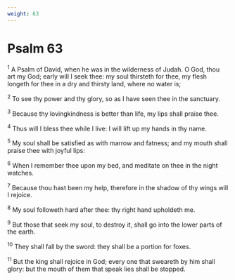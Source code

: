 ```yaml
---
weight: 63
---
```


# Psalm 63

<sup>1</sup> A Psalm of David, when he was in the wilderness of Judah. O God, thou art my God; early will I seek thee: my soul thirsteth for thee, my flesh longeth for thee in a dry and thirsty land, where no water is; 

<sup>2</sup> To see thy power and thy glory, so as I have seen thee in the sanctuary. 

<sup>3</sup> Because thy lovingkindness is better than life, my lips shall praise thee. 

<sup>4</sup> Thus will I bless thee while I live: I will lift up my hands in thy name. 

<sup>5</sup> My soul shall be satisfied as with marrow and fatness; and my mouth shall praise thee with joyful lips: 

<sup>6</sup> When I remember thee upon my bed, and meditate on thee in the night watches. 

<sup>7</sup> Because thou hast been my help, therefore in the shadow of thy wings will I rejoice. 

<sup>8</sup> My soul followeth hard after thee: thy right hand upholdeth me. 

<sup>9</sup> But those that seek my soul, to destroy it, shall go into the lower parts of the earth. 

<sup>10</sup> They shall fall by the sword: they shall be a portion for foxes. 

<sup>11</sup> But the king shall rejoice in God; every one that sweareth by him shall glory: but the mouth of them that speak lies shall be stopped. 


